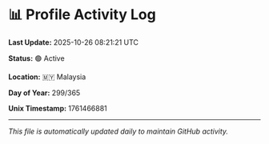 # 📊 Profile Activity Log

**Last Update:** 2025-10-26 08:21:21 UTC

**Status:** 🟢 Active

**Location:** 🇲🇾 Malaysia

**Day of Year:** 299/365

**Unix Timestamp:** 1761466881

---

*This file is automatically updated daily to maintain GitHub activity.*
